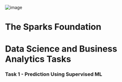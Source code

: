 ![image](https://github.com/Mohamed-Sherif-ELBOAIRE/The-Sparks-Foundation/assets/127639491/029877ba-3844-478f-af12-9fdd057ff417)
# The Sparks Foundation
# Data Science and Business Analytics Tasks
### Task 1 -  Prediction Using Supervised ML
